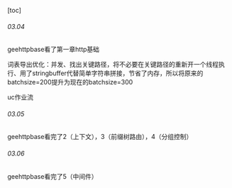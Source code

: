 
[toc]







###### 03.04

geehttpbase看了第一章http基础

词表导出优化：并发、找出关键路径，将不必要在关键路径的重新开一个线程执行、用了stringbuffer代替简单字符串拼接，节省了内存，所以将原来的batchsize=200提升为现在的batchsize=300

uc作业流

###### 03.05

geehttpbase看完了2（上下文），3（前缀树路由），4（分组控制）

###### 03.06

geehttpbase看完了5（中间件）
